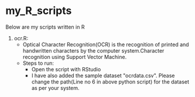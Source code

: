 # my_R_scripts

Below are my scripts written in R

1. ocr.R:
	* Optical Character Recognition(OCR) is the recognition of printed and handwritten characters by the computer system.Character recognition using Support Vector Machine.
	* Steps to run:
		* Open the script with RStudio
		* I have also added the sample dataset "ocrdata.csv". Please change the path(Line no 6 in above python script) for the dataset as per your system.